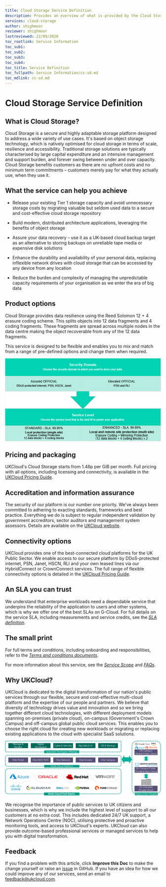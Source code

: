 ```yaml
---
title: Cloud Storage Service Definition
description: Provides an overview of what is provided by the Cloud Storage service
services: cloud-storage
author: shighmoor
reviewer: shighmoor
lastreviewed: 22/09/2020
toc_rootlink: Service Information
toc_sub1: 
toc_sub2:
toc_sub3:
toc_sub4:
toc_title: Service Definition
toc_fullpath: Service Information/cs-sd.md
toc_mdlink: cs-sd.md
---
```


# Cloud Storage Service Definition

## What is Cloud Storage?

Cloud Storage is a secure and highly adaptable storage platform designed to address a wide variety of use cases. It's based on object storage technology, which is natively optimised for cloud storage in terms of scale, resilience and accessibility. Traditional storage solutions are typically characterised by large capital expenditure and an intensive management and support burden, and forever swing between under and over capacity. Cloud Storage benefits customers as there are no upfront costs and no minimum term commitments – customers merely pay for what they actually use, when they use it.

## What the service can help you achieve

- Release your existing Tier 1 storage capacity and avoid unnecessary storage costs by migrating valuable but seldom used data to a secure and cost-effective cloud storage repository

- Build modern, distributed architecture applications, leveraging the benefits of object storage

- Assure your data recovery – use it as a UK-based cloud backup target as an alternative to storing backups on unreliable tape media or expensive disk solutions

- Enhance the durability and availability of your personal data, replacing inflexible network drives with cloud storage that can be accessed by any device from any location

- Reduce the burden and complexity of managing the unpredictable capacity requirements of your organisation as we enter the era of big data

## Product options

Cloud Storage provides data resilience using the Reed Solomon 12 + 4 erasure coding scheme. This splits objects into 12 data fragments and 4 coding fragments. These fragments are spread across multiple nodes in the data centre making the object recoverable from any of the 12 data fragments.

This service is designed to be flexible and enables you to mix and match from a range of pre-defined options and change them when required.

![Cloud Storage product options](images/cs-product-options-g12.png)

## Pricing and packaging

UKCloud's Cloud Storage starts from 1.46p per GiB per month. Full pricing with all options, including licensing and connectivity, is available in the [UKCloud Pricing Guide](https://ukcloud.com/pricing-guide).

## Accreditation and information assurance

The security of our platform is our number one priority. We've always been committed to adhering to exacting standards, frameworks and best practice. Everything we do is subject to regular independent validation by government accreditors, sector auditors and management system assessors. Details are available on the [UKCloud website](https://ukcloud.com/governance/).

## Connectivity options

UKCloud provides one of the best-connected cloud platforms for the UK Public Sector. We enable access to our secure platform by DDoS-protected internet, PSN, Janet, HSCN, RLI and your own leased lines via our HybridConnect or CrownConnect services. The full range of flexible connectivity options is detailed in the [UKCloud Pricing Guide](https://ukcloud.com/pricing-guide).

## An SLA you can trust

We understand that enterprise workloads need a dependable service that underpins the reliability of the application to users and other systems, which is why we offer one of the best SLAs on G-Cloud. For full details on the service SLA, including measurements and service credits, see the [*SLA definition*](../other/other-ref-sla-definition.md).

## The small print

For full terms and conditions, including onboarding and responsibilities, refer to the [*Terms and conditions documents*](../other/other-ref-terms-and-conditions.md).

For more information about this service, see the [*Service Scope*](cs-sco.md) and [*FAQs*](cs-faq.md).

## Why UKCloud?

UKCloud is dedicated to the digital transformation of our nation's public services through our flexible, secure and cost-effective multi-cloud platform and the expertise of our people and partners. We believe that diversity of technology drives value and innovation and so we bring together different cloud technologies, with different deployment models spanning on-premises (private cloud), on-campus (Government's Crown Campus) and off-campus global public cloud services. This enables you to choose the right cloud for creating new workloads or migrating or replacing existing applications to the cloud with specialist SaaS solutions.

![UKCloud services](images/ukc-services-g12.png)

We recognise the importance of public services to UK citizens and businesses, which is why we include the highest level of support to all our customers at no extra cost. This includes dedicated 24/7 UK support, a Network Operations Centre (NOC), utilising protective and proactive monitoring tools, and access to UKCloud's experts. UKCloud can also provide outcome-based professional services or managed services to help you with digital transformation.

## Feedback

If you find a problem with this article, click **Improve this Doc** to make the change yourself or raise an [issue](https://github.com/UKCloud/documentation/issues) in GitHub. If you have an idea for how we could improve any of our services, send an email to <feedback@ukcloud.com>.
